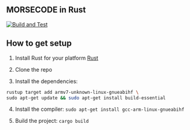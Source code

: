 ## MORSECODE in Rust
[![Build and Test](https://github.com/mathijsglazema/MorsecodeESP/actions/workflows/build-and-test.yaml/badge.svg)](https://github.com/mathijsglazema/MorsecodeESP/actions/workflows/build-and-test.yaml)

## How to get setup
1. Install Rust for your platform
[Rust](https://www.rust-lang.org/tools/install)

2. Clone the repo

3. Install the dependencies: 
```bash
rustup target add armv7-unknown-linux-gnueabihf \
sudo apt-get update && sudo apt-get install build-essential
```

4. Install the compiler: `sudo apt-get install gcc-arm-linux-gnueabihf`

5. Build the project: `cargo build`